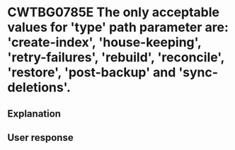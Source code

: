 # CWTBG0785E The only acceptable values for 'type' path parameter are: 'create-index', 'house-keeping', 'retry-failures', 'rebuild', 'reconcile', 'restore', 'post-backup' and 'sync-deletions'.

## Explanation

## User response